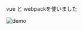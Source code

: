 
vue と webpackを使いました


![demo](https://https://raw.github.com/wiki/nagatatsu98/search_app__vue_webpack/images/Animation5.gif)
